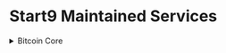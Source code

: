 # Start9 Maintained Services 

</details><details> <summary>Bitcoin Core</summary>

<sup>[repo]: [bitcoind-wrapper](https://github.com/Start9Labs/bitcoind-wrapper)</sup>  
<sup>[service owner]: Aiden McClelland</sup>  
<sup>[category]: Bitcoin</sup>

 
